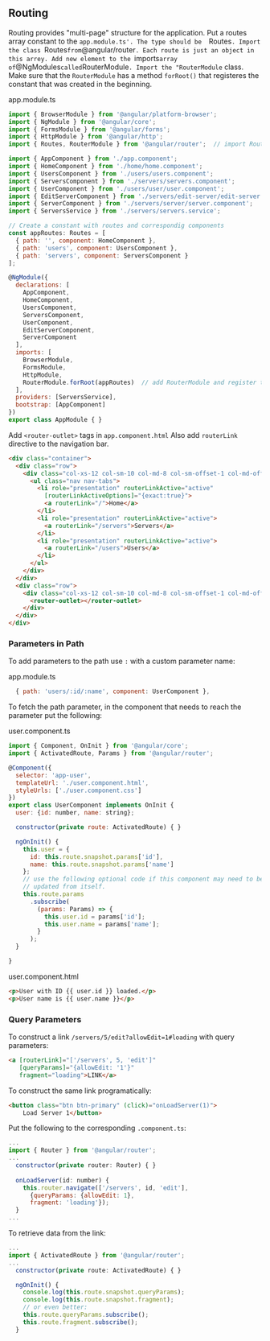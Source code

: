 ## Routing
Routing provides "multi-page" structure for the application. Put a routes array constant to the `app.module.ts'. The type should be 
`Routes`. Import the class `Routes` from `@angular/router`. Each route is just an object in this arrey. Add new element to
the `imports` array of `@NgModules` called `RouterModule`. Import the "RouterModule` class. Make sure that the `RouterModule` has
a method `forRoot()` that registeres the constant that was created in the beginning.

app.module.ts
```javascript
import { BrowserModule } from '@angular/platform-browser';
import { NgModule } from '@angular/core';
import { FormsModule } from '@angular/forms';
import { HttpModule } from '@angular/http';
import { Routes, RouterModule } from '@angular/router';  // import Routers and RouterModule 

import { AppComponent } from './app.component';
import { HomeComponent } from './home/home.component';
import { UsersComponent } from './users/users.component';
import { ServersComponent } from './servers/servers.component';
import { UserComponent } from './users/user/user.component';
import { EditServerComponent } from './servers/edit-server/edit-server.component';
import { ServerComponent } from './servers/server/server.component';
import { ServersService } from './servers/servers.service';

// Create a constant with routes and correspondig components
const appRoutes: Routes = [
  { path: '', component: HomeComponent },
  { path: 'users', component: UsersComponent },
  { path: 'servers', component: ServersComponent }
]; 

@NgModule({
  declarations: [
    AppComponent,
    HomeComponent,
    UsersComponent,
    ServersComponent,
    UserComponent,
    EditServerComponent,
    ServerComponent
  ],
  imports: [
    BrowserModule,
    FormsModule,
    HttpModule,
    RouterModule.forRoot(appRoutes)  // add RouterModule and register the constant created above
  ],
  providers: [ServersService],
  bootstrap: [AppComponent]
})
export class AppModule { }
```
Add `<router-outlet>` tags in `app.component.html` Also add `routerLink` directive to the navigation bar.
```html
<div class="container">
  <div class="row">
    <div class="col-xs-12 col-sm-10 col-md-8 col-sm-offset-1 col-md-offset-2">
      <ul class="nav nav-tabs">
        <li role="presentation" routerLinkActive="active"
          [routerLinkActiveOptions]="{exact:true}">
          <a routerLink="/">Home</a>
        </li>
        <li role="presentation" routerLinkActive="active">
          <a routerLink="/servers">Servers</a>
        </li>
        <li role="presentation" routerLinkActive="active">
          <a routerLink="/users">Users</a>
        </li>
      </ul>
    </div>
  </div>
  <div class="row">
    <div class="col-xs-12 col-sm-10 col-md-8 col-sm-offset-1 col-md-offset-2">
      <router-outlet></router-outlet>
    </div>
  </div>
</div>
```
### Parameters in Path
To add parameters to the path use `:` with a custom parameter name:

app.module.ts
```javascript
  { path: 'users/:id/:name', component: UserComponent },
```
To fetch the path parameter, in the component that needs to reach the parameter put the following:

user.component.ts
```javascript
import { Component, OnInit } from '@angular/core';
import { ActivatedRoute, Params } from '@angular/router';

@Component({
  selector: 'app-user',
  templateUrl: './user.component.html',
  styleUrls: ['./user.component.css']
})
export class UserComponent implements OnInit {
  user: {id: number, name: string};

  constructor(private route: ActivatedRoute) { }

  ngOnInit() {
    this.user = {
      id: this.route.snapshot.params['id'],
      name: this.route.snapshot.params['name']
    };
    // use the following optional code if this component may need to be
    // updated from itself.
    this.route.params
      .subscribe(
        (params: Params) => {
          this.user.id = params['id'];
          this.user.name = params['name'];
        }
      );
  }

}
```
user.component.html
```html
<p>User with ID {{ user.id }} loaded.</p>
<p>User name is {{ user.name }}</p>
```
### Query Parameters
To construct a link `/servers/5/edit?allowEdit=1#loading` with query parameters:
```html
<a [routerLink]="['/servers', 5, 'edit']"
   [queryParams]="{allowEdit: '1'}"
   fragment="loading">LINK</a>
```
To construct the same link programatically:
```html
<button class="btn btn-primary" (click)="onLoadServer(1)">
    Load Server 1</button>
```
Put the following to the corresponding `.component.ts`:
```javascript
...
import { Router } from '@angular/router';
...
  constructor(private router: Router) { }
  
  onLoadServer(id: number) {
    this.router.navigate(['/servers', id, 'edit'], 
      {queryParams: {allowEdit: 1},
      fragment: 'loading'});
  }
...
```
To retrieve data from the link:
```javascript
...
import { ActivatedRoute } from '@angular/router';
...
  constructor(private route: ActivatedRoute) { }

  ngOnInit() {
    console.log(this.route.snapshot.queryParams);
    console.log(this.route.snapshot.fragment);
    // or even better:
    this.route.queryParams.subscribe();
    this.route.fragment.subscribe();
  }
```
